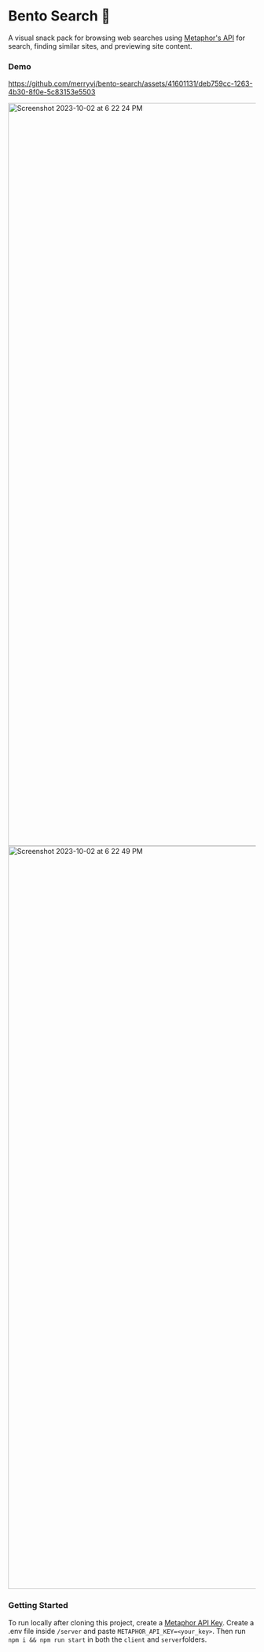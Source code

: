# Bento Search 🍱
A visual snack pack for browsing web searches using [Metaphor's API](https://platform.metaphor.systems/) for search, finding similar sites, and previewing site content.


### Demo

https://github.com/merryvj/bento-search/assets/41601131/deb759cc-1263-4b30-8f0e-5c83153e5503

<img width="1512" alt="Screenshot 2023-10-02 at 6 22 24 PM" src="https://github.com/merryvj/bento-search/assets/41601131/c4ee2565-28e6-4090-8999-71c7113b1b64">
<img width="1512" alt="Screenshot 2023-10-02 at 6 22 49 PM" src="https://github.com/merryvj/bento-search/assets/41601131/c64c1a11-0224-4065-bccc-4cdc7ea3a463">


### Getting Started

To run locally after cloning this project, create a [Metaphor API Key](https://dashboard.metaphor.systems/overview). Create a .env file inside ```/server``` and paste ```METAPHOR_API_KEY=<your_key>```. Then run ```npm i && npm run start``` in both the ```client``` and ```server```folders. 
